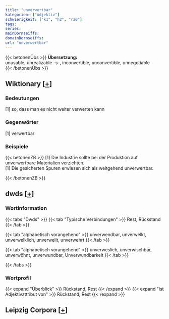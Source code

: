 ```yaml
---
title: "unverwertbar"
kategorien: ["Adjektiv"]
schwierigkeit: ["k1", "h2", "r20"]
tags:
series:
mainDornseiffs:
domainDornseiffs:
url: "unverwertbar"
---
```


{{< betonenÜbs >}}
**Übersetzung:**  
unusable, unrealizable -s-, inconvertible, unconvertible, unnegotiable  
{{< /betonenÜbs >}}

## Wiktionary [[+](https://de.wiktionary.org/wiki/unverwertbar)]

### Bedeutungen
[1] so, dass man es nicht weiter verwerten kann  

### Gegenwörter
[1] verwertbar  

### Beispiele
{{< betonenZB >}}
[1] Die Industrie sollte bei der Produktion auf unverwertbare Materialien verzichten.  
[1] Die gesicherten Spuren erwiesen sich als weitgehend unverwertbar.  

{{< /betonenZB >}}


## dwds [[+](https://www.dwds.de/wb/unverwertbar)]

### Wortinformation
{{< tabs "Dwds" >}}
{{< tab "Typische Verbindungen" >}}
Rest, Rückstand
{{< /tab >}}

{{< tab "alphabetisch vorangehend" >}}
unverwendbar, unverwelkt, unverwelklich, unverweilt, unverwehrt
{{< /tab >}}

{{< tab "alphabetisch vorangehend" >}}
unverweslich, unverwischbar, unverwöhnt, unverwundbar, Unverwundbarkeit
{{< /tab >}}

{{< /tabs >}}

### Wortprofil
{{< expand "Überblick" >}} Rückstand, Rest {{< /expand >}}
{{< expand "ist Adjektivattribut von" >}} Rückstand, Rest {{< /expand >}}

## Leipzig Corpora [[+](https://corpora.uni-leipzig.de/en/res?word=unverwertbar&corpusId=deu_newscrawl-public_2018)]

